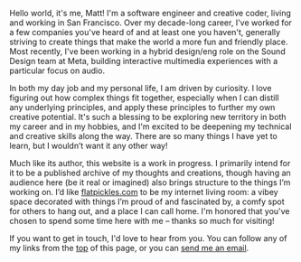 Hello world, it's me, Matt! I'm a software engineer and creative coder, living and working in San Francisco. Over my decade-long career, I've worked for a few companies you've heard of and at least one you haven't, generally striving to create things that make the world a more fun and friendly place. Most recently, I've been working in a hybrid design/eng role on the Sound Design team at Meta, building interactive multimedia experiences with a particular focus on audio.

In both my day job and my personal life, I am driven by curiosity. I love figuring out how complex things fit together, especially when I can distill any underlying principles, and apply these principles to further my own creative potential. It's such a blessing to be exploring new territory in both my career and in my hobbies, and I'm excited to be deepening my technical and creative skills along the way. There are so many things I have yet to learn, but I wouldn’t want it any other way!

Much like its author, this website is a work in progress. I primarily intend for it to be a published archive of my thoughts and creations, though having an audience here (be it real or imagined) also brings structure to the things I’m working on. I’d like [flatpickles.com](http://flatpickles.com) to be my internet living room: a vibey space decorated with things I’m proud of and fascinated by, a comfy spot for others to hang out, and a place I can call home. I'm honored that you've chosen to spend some time here with me – thanks so much for visiting!

If you want to get in touch, I'd love to hear from you. You can follow any of my links from the [top](#) of this page, or you can [send me an email](mailto:matt@flatpickles.com).